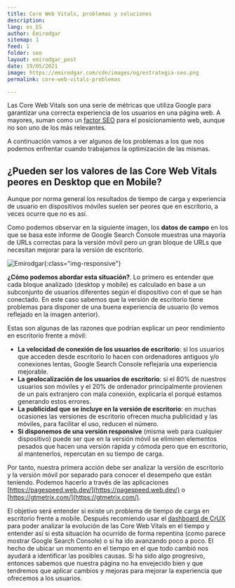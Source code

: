 ```yaml
---
title: Core Web Vitals, problemas y soluciones
description: 
lang: es_ES
author: Emirodgar
sitemap: 1
feed: 1
folder: seo
layout: emirodgar_post
date: 19/05/2021
image: https://emirodgar.com/cdn/images/og/estrategia-seo.png
permalink: core-web-vitals-problemas

---
```




Las Core Web Vitals son una serie de métricas que utiliza Google para garantizar una correcta experiencia de los usuarios en una página web. A mayores, suman como un [factor SEO](https://emirodgar.com/factores-seo) para el posicionamiento web, aunque no son uno de los más relevantes.

A continuación vamos a ver algunos de los problemas a los que nos podemos enfrentar cuando trabajamos la optimización de las mismas.

## ¿Pueden ser los valores de las Core Web Vitals peores en Desktop que en Mobile?

Aunque por norma general los resultados de tiempo de carga y experiencia de usuario en dispositivos móviles suelen ser peores que en escritorio, a veces ocurre que no es así. 

Como podemos observar en la siguiente imagen, los **datos de campo** en los que se basa este informe de Google Search Console muestras una mayoría de URLs correctas para la versión móvil pero un gran bloque de URLs que necesitan mejorar para la versión de escritorio.

![Emirodgar](https://i.imgur.com/5MeNWZy.png){:class="img-responsive"}

**¿Cómo podemos abordar esta situación?**. Lo primero es entender que cada bloque analizado (desktop y mobile) es calculado en base a un subconjunto de usuarios diferentes según el dispositivo con el que se han conectado. En este caso sabemos que la versión de escritorio tiene problemas para disponer de una buena experiencia de usuario (lo vemos reflejado en la imagen anterior). 

Estas son algunas de las razones que podrían explicar un peor rendimiento en escritorio frente a móvil: 

- **La velocidad de conexión de los usuarios de escritorio**: si los usuarios que acceden desde escritorio lo hacen con ordenadores antiguos y/o conexiones lentas, Google Search Console reflejaría una experiencia mejorable.
- **La geolocalización de los usuarios de escritorio**: si el 80% de nuestros usuarios son móviles y el 20% de ordenador principalmente provienen de un país extranjero con mala conexión, explicaría el porqué estamos generando estos errores.
- **La publicidad que se incluye en la versión de escritorio**: en muchas ocasiones las versiones de escritorio ofrecen mucha publicidad y las móviles, para facilitar el uso, reducen el número. 
- **Si disponemos de una versión responsive** (misma web para cualquier dispositivo) puede ser que en la versión móvil se eliminen elementos pesados que hacen una versión rápida y cómoda pero que en escritorio, al mantenerlos, repercutan en su tiempo de carga.


Por tanto, nuestra primera acción debe ser analizar la versión de escritorio y la versión móvil por separado para conocer el desempeño que están teniendo. Podemos hacerlo a través de las aplicaciones [https://pagespeed.web.dev/](https://pagespeed.web.dev/) o [https://gtmetrix.com/](https://gtmetrix.com/).

El objetivo será entender si existe un problema de tiempo de carga en escritorio frente a mobile. Después recomiendo usar el [dashboard de CrUX](https://web.dev/chrome-ux-report-data-studio-dashboard/) para poder analizar la evolución de las Core Web Vitals en el tiempo y entender así si esta situación ha ocurrido de forma repentina (como parece mostrar Google Search Console) o si ha ido avanzando poco a poco. El hecho de ubicar un momento en el tiempo en el que todo cambió nos ayudará a identificar las posibles causas. Si ha sido algo progresivo, entonces sabemos que nuestra página no ha envejecido bien y que tendremos que aplicar cambios y mejoras para mejorar la experiencia que ofrecemos a los usuarios.

<!--stackedit_data:
eyJoaXN0b3J5IjpbLTE1NDI2NjI2NjMsNTg3MDM4NDcxLC0xMD
Q3MDYxMzAzXX0=
-->